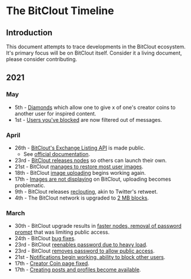 # The BitClout Timeline

## Introduction
This document attempts to trace developments in the BitClout ecosystem. It's primary focus will be on BitClout itself. Consider it a living document, please consider contributing.

## 2021

### May
- 5th - [Diamonds](https://bitclout.com/posts/21f9c1e3e570ad2ab8f509bd95ef50d13a05f6c53d752028ac90ea0afa1e10f6) which allow one to give x of one's creator coins to another user for inspired content.
- 1st - [Users you've blocked](https://bitclout.com/posts/f879f8e0035df8d1b543cf290366e82cf7086eb124bd09647c4fa3276ac73683) are now filtered out of messages.

### April
- 26th - [BitClout's Exchange Listing API](https://bitclout.com/posts/af526c43f6787bf4b961402b6b9f757e2fe7401b05d1bf4c5a25c3d8fbf2d0c9) is made public.
  - See [official documentation](https://docs.bitclout.com/devs/exchange-listing-api).  
- 23rd - [BitClout releases nodes](https://bitclout.com/posts/a49d97f48b3e61e77e903c215657ba6e4270742449191de89025147ddf1069bf) so others can launch their own.
- 21st - BitClout [manages to restore most user images](https://bitclout.com/posts/697b72701ecf299eee9592727ab10b58b1ef099fa931ed35ff0b06001ac96440).
- 18th - BitClout [image uploading](https://bitclout.com/posts/cbdda460a2c20a31f51d902861433136c505e4ec002161e2ba32ef58d7db7da9) begins working again.
- 17th - [Images are not displaying](https://bitclout.com/posts/cbeb6fffb0b7436ba155eeef7fba9d7c433b8afec3eab891c15f0a5e14315822) on BitClout, uploading becomes problematic.
- 9th - BitClout releases [reclouting](https://bitclout.com/posts/b1cf68f5eb829f8c6c42abe009f315ee921d46c91cc6bd3b9cab9dc4851addc1), akin to Twitter's retweet.
- 4th - The BitClout network is upgraded to [2 MB blocks](https://bitclout.com/posts/cbde15fd351d8cb6bed7638b7c687ef2d100bd2ea985f57401f9cb10194799a7).

### March
- 30th - BitClout upgrade results in [faster nodes, removal of password prompt](https://bitclout.com/posts/3780d87fa76e3825aa7cfb60ab0dbeea88127c7790a86ec58ceec8428aff663b) that was limiting public access.
- 24th - BitClout [bug fixes](https://bitclout.com/posts/3fb28568e15ca76ad25022a6fe615593076a979311b153b6dfd2e18d17a47f23).
- 23rd - BitClout [reenables password due to heavy load](https://bitclout.com/posts/5ad3c5d20560bd5f8615bbf39c3079acbd1309b6d5bdb160b549a1ce971a0c99).
- 23rd - BitClout [removes password to allow public access](https://bitclout.com/posts/a7d7812e6ee73f79aa11ff76622d1d71f2367dce1a4c96cd8552f04ed4f8b3aa).
- 21st - [Notifications begin working, ability to block other users](https://bitclout.com/posts/4f61aaafd26a8f1e6676e29885237a665e7514f4f24dfbf3e7e3d04c321296f5).
- 17th - [Creator Coin page fixed](https://bitclout.com/posts/e4aa1bfb0e0b95af87a6a4e0ea7b652a7fd1b08a6aec278b917ffb1b68df2c09).
- 17th - [Creating posts and profiles become available](https://bitclout.com/posts/7decdee960725bf14326b77b9918145aec6bc32df42451cf937a828cfef01c61).
